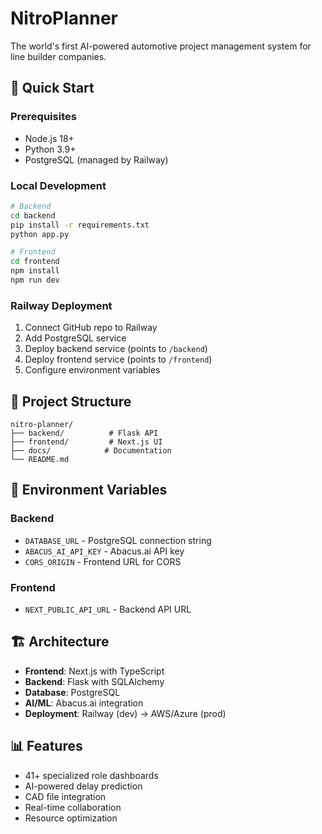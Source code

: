 # NitroPlanner

The world's first AI-powered automotive project management system for line builder companies.

## 🚀 Quick Start

### Prerequisites
- Node.js 18+ 
- Python 3.9+
- PostgreSQL (managed by Railway)

### Local Development
```bash
# Backend
cd backend
pip install -r requirements.txt
python app.py

# Frontend  
cd frontend
npm install
npm run dev
```

### Railway Deployment
1. Connect GitHub repo to Railway
2. Add PostgreSQL service
3. Deploy backend service (points to `/backend`)
4. Deploy frontend service (points to `/frontend`)
5. Configure environment variables

## 📁 Project Structure
```
nitro-planner/
├── backend/          # Flask API
├── frontend/         # Next.js UI
├── docs/            # Documentation
└── README.md
```

## 🔧 Environment Variables

### Backend
- `DATABASE_URL` - PostgreSQL connection string
- `ABACUS_AI_API_KEY` - Abacus.ai API key
- `CORS_ORIGIN` - Frontend URL for CORS

### Frontend  
- `NEXT_PUBLIC_API_URL` - Backend API URL

## 🏗️ Architecture
- **Frontend**: Next.js with TypeScript
- **Backend**: Flask with SQLAlchemy
- **Database**: PostgreSQL
- **AI/ML**: Abacus.ai integration
- **Deployment**: Railway (dev) → AWS/Azure (prod)

## 📊 Features
- 41+ specialized role dashboards
- AI-powered delay prediction
- CAD file integration
- Real-time collaboration
- Resource optimization 